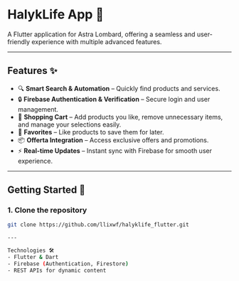 # HalykLife App 🚀

A Flutter application for Astra Lombard, offering a seamless and user-friendly experience with multiple advanced features.

---

## Features ✨
- 🔍 **Smart Search & Automation** – Quickly find products and services.
- 🔒 **Firebase Authentication & Verification** – Secure login and user management.
- 🛒 **Shopping Cart** – Add products you like, remove unnecessary items, and manage your selections easily.
- 💖 **Favorites** – Like products to save them for later.
- 📦 **Offerta Integration** – Access exclusive offers and promotions.
- ⚡ **Real-time Updates** – Instant sync with Firebase for smooth user experience.

---

## Getting Started 🏁

### 1. Clone the repository
```bash
git clone https://github.com/llixwf/halyklife_flutter.git

---

Technologies 🛠️
- Flutter & Dart
- Firebase (Authentication, Firestore)
- REST APIs for dynamic content


